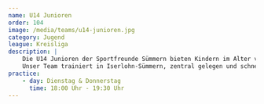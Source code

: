 ```yaml
---
name: U14 Junioren
order: 104
image: /media/teams/u14-junioren.jpg
category: Jugend
league: Kreisliga
description: |
    Die U14 Junioren der Sportfreunde Sümmern bieten Kindern im Alter von 13 Jahren die perfekte Möglichkeit, Fußball spielerisch zu lernen und sich sportlich weiterzuentwickeln.
    Unser Team trainiert in Iserlohn-Sümmern, zentral gelegen und schnell erreichbar aus Menden, Hemer und der Iserlohner Innenstadt.
practice:
    - day: Dienstag & Donnerstag
      time: 18:00 Uhr - 19:30 Uhr
---
```

